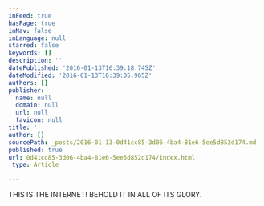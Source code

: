```yaml
---
inFeed: true
hasPage: true
inNav: false
inLanguage: null
starred: false
keywords: []
description: ''
datePublished: '2016-01-13T16:39:18.745Z'
dateModified: '2016-01-13T16:39:05.965Z'
authors: []
publisher:
  name: null
  domain: null
  url: null
  favicon: null
title: ''
author: []
sourcePath: _posts/2016-01-13-0d41cc85-3d06-4ba4-81e6-5ee5d852d174.md
published: true
url: 0d41cc85-3d06-4ba4-81e6-5ee5d852d174/index.html
_type: Article

---
```

THIS IS THE INTERNET! BEHOLD IT IN ALL OF ITS GLORY.